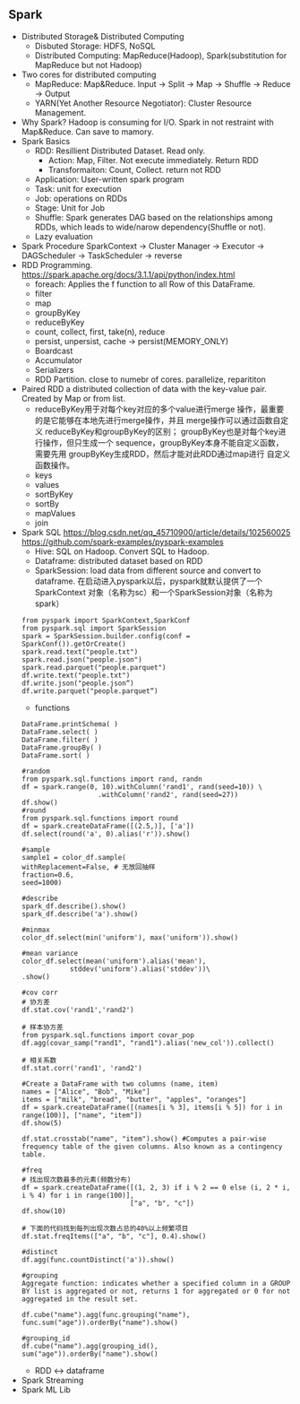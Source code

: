 ## Spark
- Distributed Storage& Distributed Computing
  - Disbuted Storage: HDFS, NoSQL
  - Distributed Computing: MapReduce(Hadoop), Spark(substitution for MapReduce but not Hadoop)
- Two cores for distributed computing
  - MapReduce: Map&Reduce. Input -> Split -> Map -> Shuffle -> Reduce -> Output
  - YARN(Yet Another Resource Negotiator): Cluster Resource Management. 
- Why Spark?
Hadoop is consuming for I/O. Spark in not restraint with Map&Reduce. Can save to mamory. 
- Spark Basics
  - RDD: Resillient Distributed Dataset. Read only. 
    - Action: Map, Filter. Not execute immediately. Return RDD
    - Transformaiton: Count, Collect. return not RDD
  - Application: User-written spark program
  - Task: unit for execution
  - Job: operations on RDDs
  - Stage: Unit for Job
  - Shuffle: Spark generates DAG based on the relationships among RDDs, which leads to wide/narow dependency(Shuffle or not). 
  - Lazy evaluation
 - Spark Procedure
   SparkContext -> Cluster Manager -> Executor -> DAGScheduler -> TaskScheduler -> reverse
 - RDD Programming. https://spark.apache.org/docs/3.1.1/api/python/index.html
   - foreach: Applies the f function to all Row of this DataFrame.
   - filter
   - map
   - groupByKey
   - reduceByKey
   - count, collect, first, take(n), reduce
   - persist, unpersist, cache -> persist(MEMORY_ONLY)
   - Boardcast
   - Accumulator
   - Serializers
   - RDD Partition. close to numebr of cores. parallelize, reparititon
 - Paired RDD
 a distributed collection of data with the key-value pair. Created by Map or from list. 
   - reduceByKey用于对每个key对应的多个value进行merge 操作，最重要的是它能够在本地先进行merge操作，并且 merge操作可以通过函数自定义 reduceByKey和groupByKey的区别；
groupByKey也是对每个key进行操作，但只生成一个 sequence，groupByKey本身不能自定义函数，需要先用 groupByKey生成RDD，然后才能对此RDD通过map进行 自定义函数操作。
   - keys
   - values
   - sortByKey
   - sortBy
   - mapValues
   - join
 - Spark SQL    https://blog.csdn.net/qq_45710900/article/details/102560025
 https://github.com/spark-examples/pyspark-examples
   - Hive: SQL on Hadoop. Convert SQL to Hadoop.
   - Dataframe: distributed dataset based on RDD
   - SparkSession: load data from different source and convert to dataframe. 在启动进入pyspark以后，pyspark就默认提供了一个SparkContext 对象（名称为sc）和一个SparkSession对象（名称为spark）
   ```
   from pyspark import SparkContext,SparkConf  
   from pyspark.sql import SparkSession
   spark = SparkSession.builder.config(conf = SparkConf()).getOrCreate()
   spark.read.text("people.txt")
   spark.read.json("people.json")
   spark.read.parquet("people.parquet")
   df.write.text("people.txt")
   df.write.json("people.json“)
   df.write.parquet("people.parquet“) 
    ```    
    - functions
    ```
    DataFrame.printSchema( )
    DataFrame.select( )
    DataFrame.filter( )
    DataFrame.groupBy( )
    DataFrame.sort( )
    ```
    ```
    #random
    from pyspark.sql.functions import rand, randn 
    df = spark.range(0, 10).withColumn('rand1', rand(seed=10)) \
                       .withColumn('rand2', rand(seed=27))
    df.show()
    #round
    from pyspark.sql.functions import round
    df = spark.createDataFrame([(2.5,)], ['a'])
    df.select(round('a', 0).alias('r')).show()
    
    #sample
    sample1 = color_df.sample(
    withReplacement=False, # 无放回抽样
    fraction=0.6,
    seed=1000)
    
    #describe
    spark_df.describe().show()
    spark_df.describe('a').show()
    
    #minmax
    color_df.select(min('uniform'), max('uniform')).show()
    
    #mean variance
    color_df.select(mean('uniform').alias('mean'),
                stddev('uniform').alias('stddev'))\
    .show()
    
    #cov corr
    # 协方差
    df.stat.cov('rand1','rand2')

    # 样本协方差
    from pyspark.sql.functions import covar_pop
    df.agg(covar_samp("rand1", "rand1").alias('new_col')).collect()

    # 相关系数
    df.stat.corr('rand1', 'rand2')
    
    #Create a DataFrame with two columns (name, item)
    names = ["Alice", "Bob", "Mike"]
    items = ["milk", "bread", "butter", "apples", "oranges"]
    df = spark.createDataFrame([(names[i % 3], items[i % 5]) for i in range(100)], ["name", "item"])
    df.show(5)

    df.stat.crosstab("name", "item").show() #Computes a pair-wise frequency table of the given columns. Also known as a contingency table.
    
    #freq
    # 找出现次数最多的元素(频数分布)
    df = spark.createDataFrame([(1, 2, 3) if i % 2 == 0 else (i, 2 * i, i % 4) for i in range(100)],
                               ["a", "b", "c"])
    df.show(10)

    # 下面的代码找到每列出现次数占总的40%以上频繁项目
    df.stat.freqItems(["a", "b", "c"], 0.4).show()
    
    #distinct
    df.agg(func.countDistinct('a')).show()
    
    #grouping
    Aggregate function: indicates whether a specified column in a GROUP BY list is aggregated or not, returns 1 for aggregated or 0 for not aggregated in the result set.
    
    df.cube("name").agg(func.grouping("name"), func.sum("age")).orderBy("name").show()
    
    #grouping_id
    df.cube("name").agg(grouping_id(), sum("age")).orderBy("name").show()
    
    ```
    - RDD <-> dataframe
 - Spark Streaming
 - Spark ML Lib

